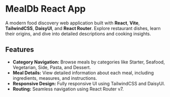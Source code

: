 # MealDb React App

A modern food discovery web application built with **React**, **Vite**, **TailwindCSS**, **DaisyUI**, and **React Router**. Explore restaurant dishes, learn their origins, and dive into detailed descriptions and cooking insights.

## Features

- **Category Navigation:** Browse meals by categories like Starter, Seafood, Vegetarian, Side, Pasta, and Dessert.
- **Meal Details:** View detailed information about each meal, including ingredients, measures, and instructions.
- **Responsive Design:** Fully responsive UI using TailwindCSS and DaisyUI.
- **Routing:** Seamless navigation using React Router v7.
